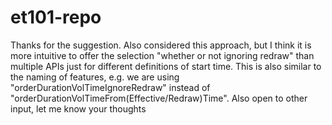 # et101-repo

Thanks for the suggestion. Also considered this approach, but I think it is more intuitive to offer the selection "whether or not ignoring redraw" than multiple APIs just for different definitions of start time. This is also similar to the naming of features, e.g. we are using "orderDurationVolTimeIgnoreRedraw" instead of "orderDurationVolTimeFrom(Effective/Redraw)Time". Also open to other input, let me know your thoughts



